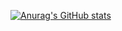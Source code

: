 [![Anurag's GitHub stats](https://github-readme-stats.vercel.app/api?username=pablordgez)](https://github.com/anuraghazra/github-readme-stats)
